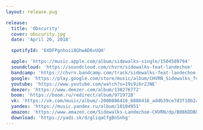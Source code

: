 ```yaml
---
layout: release.pug

release:
  title: 'Obscurity'
  cover: obscurity.jpg
  date: 'April 20, 2018'

  spotifyId: '6XDFPgnhoii8GhwAD6vUQH'

  apple: 'https://music.apple.com/album/sidewalks-single/1504589794'
  soundcloud: 'https://soundcloud.com/chvrn/sidewalks-feat-landechoe'
  bandcamp: 'https://chvrn.bandcamp.com/track/sidewalks-feat-landechoe'
  google: 'https://play.google.com/store/music/album/CHVRN_Sidewalks_feat_Landechoe?id=Bw2lplckvvi4laotgoyug2ubh3m'
  youtube: 'https://www.youtube.com/watch?v=19s9i6r2JNE'
  deezer: 'https://www.deezer.com/album/138276772'
  boom: 'https://boom.ru/redirect/album/9719728'
  vk: 'https://vk.com/music/album/-2000886416_6886416_addb39ce7d3f10b2ac'
  yandex: 'https://music.yandex.ru/album/10104951'
  amazon: 'https://www.amazon.com/Sidewalks-Landechoe-CHVRN/dp/B086DDB8JZ'
  download: 'https://yadi.sk/d/gliqaCfgBnSnhg'
---
```

